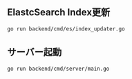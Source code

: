 
## ElastcSearch Index更新
```bash
go run backend/cmd/es/index_updater.go
```

## サーバー起動
```bash
go run backend/cmd/server/main.go
```
